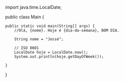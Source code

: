 import java.time.LocalDate;

public class Main {

    public static void main(String[] args) {
        //Olá, {nome}. Hoje é {dia-da-semana}, BOM DIA.

        String nome = "Jessé";

        // ISO 8601
        LocalDate hoje = LocalDate.now();
        System.out.println(hoje.getDayOfWeek());

    }
}
